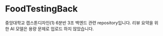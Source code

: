 # FoodTestingBack
중앙대학교 캡스톤디자인(1) 6분반 3조 백엔드 관련 repository입니다.
리뷰 요약을 위한 AI 모델은 용량 문제로 업로드 하지 않았습니다.

